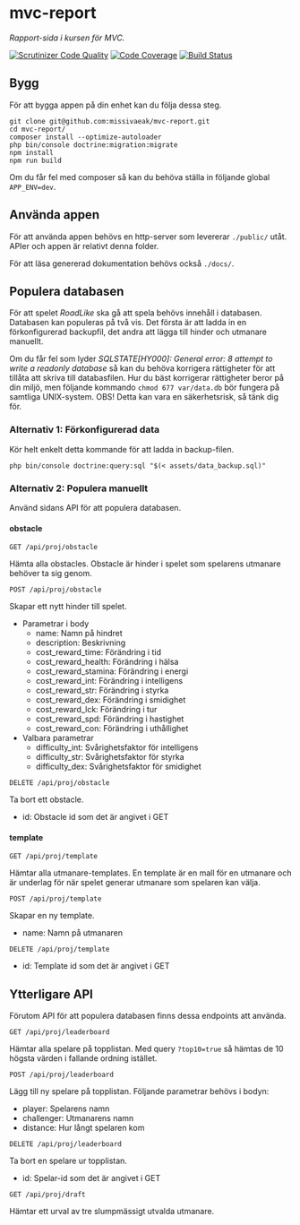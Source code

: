 # mvc-report

*Rapport-sida i kursen för MVC.*

[![Scrutinizer Code Quality](https://scrutinizer-ci.com/g/missivaeak/mvc-report/badges/quality-score.png?b=main)](https://scrutinizer-ci.com/g/missivaeak/mvc-report/?branch=main)
[![Code Coverage](https://scrutinizer-ci.com/g/missivaeak/mvc-report/badges/coverage.png?b=main)](https://scrutinizer-ci.com/g/missivaeak/mvc-report/?branch=main)
[![Build Status](https://scrutinizer-ci.com/g/missivaeak/mvc-report/badges/build.png?b=main)](https://scrutinizer-ci.com/g/missivaeak/mvc-report/build-status/main)

## Bygg

För att bygga appen på din enhet kan du följa dessa steg.

```
git clone git@github.com:missivaeak/mvc-report.git
cd mvc-report/
composer install --optimize-autoloader
php bin/console doctrine:migration:migrate
npm install
npm run build
```

Om du får fel med composer så kan du behöva ställa in följande global `APP_ENV=dev`.


## Använda appen

För att använda appen behövs en http-server som levererar `./public/` utåt. APIer och appen är relativt denna folder.

För att läsa genererad dokumentation behövs också `./docs/`.

## Populera databasen

För att spelet *RoadLike* ska gå att spela behövs innehåll i databasen. Databasen kan populeras på två vis. Det första är att ladda in en förkonfigurerad backupfil, det andra att lägga till hinder och utmanare manuellt.

Om du får fel som lyder *SQLSTATE[HY000]: General error: 8 attempt to write a readonly database* så kan du behöva korrigera rättigheter för att tillåta att skriva till databasfilen. Hur du bäst korrigerar rättigheter beror på din miljö, men följande kommando `chmod 677 var/data.db` bör fungera på samtliga UNIX-system. OBS! Detta kan vara en säkerhetsrisk, så tänk dig för.

### Alternativ 1: Förkonfigurerad data

Kör helt enkelt detta kommande för att ladda in backup-filen.

```
php bin/console doctrine:query:sql "$(< assets/data_backup.sql)"
```

### Alternativ 2: Populera manuellt

Använd sidans API för att populera databasen.

#### obstacle

```
GET /api/proj/obstacle
```

Hämta alla obstacles. Obstacle är hinder i spelet som spelarens utmanare behöver ta sig genom.

```
POST /api/proj/obstacle
```

Skapar ett nytt hinder till spelet.

* Parametrar i body
  * name: Namn på hindret
  * description: Beskrivning
  * cost_reward_time: Förändring i tid
  * cost_reward_health: Förändring i hälsa
  * cost_reward_stamina: Förändring i energi
  * cost_reward_int: Förändring i intelligens
  * cost_reward_str: Förändring i styrka
  * cost_reward_dex: Förändring i smidighet
  * cost_reward_lck: Förändring i tur
  * cost_reward_spd: Förändring i hastighet
  * cost_reward_con: Förändring i uthållighet
* Valbara parametrar
  * difficulty_int: Svårighetsfaktor för intelligens
  * difficulty_str: Svårighetsfaktor för styrka
  * difficulty_dex: Svårighetsfaktor för smidighet

```
DELETE /api/proj/obstacle
```

Ta bort ett obstacle.

* id: Obstacle id som det är angivet i GET

#### template

```
GET /api/proj/template
```

Hämtar alla utmanare-templates. En template är en mall för en utmanare och är underlag för när spelet generar utmanare som spelaren kan välja.

```
POST /api/proj/template
```

Skapar en ny template.

* name: Namn på utmanaren

```
DELETE /api/proj/template
```

* id: Template id som det är angivet i GET

## Ytterligare API

Förutom API för att populera databasen finns dessa endpoints att använda.

```
GET /api/proj/leaderboard
```

Hämtar alla spelare på topplistan. Med query `?top10=true` så hämtas de 10 högsta värden i fallande ordning istället.

```
POST /api/proj/leaderboard
```

Lägg till ny spelare på topplistan. Följande parametrar behövs i bodyn:
* player: Spelarens namn
* challenger: Utmanarens namn
* distance: Hur långt spelaren kom

```
DELETE /api/proj/leaderboard
```

Ta bort en spelare ur topplistan.
* id: Spelar-id som det är angivet i GET

```
GET /api/proj/draft
```

Hämtar ett urval av tre slumpmässigt utvalda utmanare.
